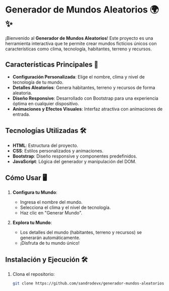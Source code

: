 # Generador de Mundos Aleatorios 🌍✨

¡Bienvenido al **Generador de Mundos Aleatorios**! Este proyecto es una herramienta interactiva que te permite crear mundos ficticios únicos con características como clima, tecnología, habitantes, terreno y recursos.

## Características Principales 🚀

- **Configuración Personalizada**: Elige el nombre, clima y nivel de tecnología de tu mundo.
- **Detalles Aleatorios**: Genera habitantes, terreno y recursos de forma aleatoria.
- **Diseño Responsive**: Desarrollado con Bootstrap para una experiencia óptima en cualquier dispositivo.
- **Animaciones y Efectos Visuales**: Interfaz atractiva con animaciones de entrada.

## Tecnologías Utilizadas 🛠️

- **HTML**: Estructura del proyecto.
- **CSS**: Estilos personalizados y animaciones.
- **Bootstrap**: Diseño responsive y componentes predefinidos.
- **JavaScript**: Lógica del generador y manipulación del DOM.

## Cómo Usar 🖥️

1. **Configura tu Mundo**:

   - Ingresa el nombre del mundo.
   - Selecciona el clima y el nivel de tecnología.
   - Haz clic en "Generar Mundo".

2. **Explora tu Mundo**:
   - Los detalles del mundo (habitantes, terreno y recursos) se generarán automáticamente.
   - ¡Disfruta de tu mundo único!

## Instalación y Ejecución 🛠️

1. Clona el repositorio:
   ```bash
   git clone https://github.com/sandrodevx/generador-mundos-aleatorios.git
   ```
